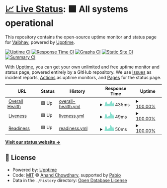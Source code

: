 # [📈 Live Status](https://vaibhav0806.github.io/vala-backend-status): <!--live status--> **🟩 All systems operational**

This repository contains the open-source uptime monitor and status page for [Vaibhav](https://vaibhav0806.github.io/vala-backend-status), powered by [Upptime](https://github.com/upptime/upptime).

[![Uptime CI](https://github.com/vaibhav0806/vala-backend-status/workflows/Uptime%20CI/badge.svg)](https://github.com/vaibhav0806/vala-backend-status/actions?query=workflow%3A%22Uptime+CI%22)
[![Response Time CI](https://github.com/vaibhav0806/vala-backend-status/workflows/Response%20Time%20CI/badge.svg)](https://github.com/vaibhav0806/vala-backend-status/actions?query=workflow%3A%22Response+Time+CI%22)
[![Graphs CI](https://github.com/vaibhav0806/vala-backend-status/workflows/Graphs%20CI/badge.svg)](https://github.com/vaibhav0806/vala-backend-status/actions?query=workflow%3A%22Graphs+CI%22)
[![Static Site CI](https://github.com/vaibhav0806/vala-backend-status/workflows/Static%20Site%20CI/badge.svg)](https://github.com/vaibhav0806/vala-backend-status/actions?query=workflow%3A%22Static+Site+CI%22)
[![Summary CI](https://github.com/vaibhav0806/vala-backend-status/workflows/Summary%20CI/badge.svg)](https://github.com/vaibhav0806/vala-backend-status/actions?query=workflow%3A%22Summary+CI%22)

With [Upptime](https://upptime.js.org), you can get your own unlimited and free uptime monitor and status page, powered entirely by a GitHub repository. We use [Issues](https://github.com/vaibhav0806/vala-backend-status/issues) as incident reports, [Actions](https://github.com/vaibhav0806/vala-backend-status/actions) as uptime monitors, and [Pages](https://vaibhav0806.github.io/vala-backend-status) for the status page.

<!--start: status pages-->
<!-- This summary is generated by Upptime (https://github.com/upptime/upptime) -->
<!-- Do not edit this manually, your changes will be overwritten -->
<!-- prettier-ignore -->
| URL | Status | History | Response Time | Uptime |
| --- | ------ | ------- | ------------- | ------ |
| <img alt="" src="https://icons.duckduckgo.com/ip3/backend.vala.media.ico" height="13"> [Overall Health](https://backend.vala.media/api/v1/health) | 🟩 Up | [overall-health.yml](https://github.com/vaibhav0806/vala-backend-status/commits/HEAD/history/overall-health.yml) | <details><summary><img alt="Response time graph" src="./graphs/overall-health/response-time-week.png" height="20"> 435ms</summary><br><a href="https://vaibhav0806.github.io/vala-backend-status/history/overall-health"><img alt="Response time 435" src="https://img.shields.io/endpoint?url=https%3A%2F%2Fraw.githubusercontent.com%2Fvaibhav0806%2Fvala-backend-status%2FHEAD%2Fapi%2Foverall-health%2Fresponse-time.json"></a><br><a href="https://vaibhav0806.github.io/vala-backend-status/history/overall-health"><img alt="24-hour response time 407" src="https://img.shields.io/endpoint?url=https%3A%2F%2Fraw.githubusercontent.com%2Fvaibhav0806%2Fvala-backend-status%2FHEAD%2Fapi%2Foverall-health%2Fresponse-time-day.json"></a><br><a href="https://vaibhav0806.github.io/vala-backend-status/history/overall-health"><img alt="7-day response time 435" src="https://img.shields.io/endpoint?url=https%3A%2F%2Fraw.githubusercontent.com%2Fvaibhav0806%2Fvala-backend-status%2FHEAD%2Fapi%2Foverall-health%2Fresponse-time-week.json"></a><br><a href="https://vaibhav0806.github.io/vala-backend-status/history/overall-health"><img alt="30-day response time 435" src="https://img.shields.io/endpoint?url=https%3A%2F%2Fraw.githubusercontent.com%2Fvaibhav0806%2Fvala-backend-status%2FHEAD%2Fapi%2Foverall-health%2Fresponse-time-month.json"></a><br><a href="https://vaibhav0806.github.io/vala-backend-status/history/overall-health"><img alt="1-year response time 435" src="https://img.shields.io/endpoint?url=https%3A%2F%2Fraw.githubusercontent.com%2Fvaibhav0806%2Fvala-backend-status%2FHEAD%2Fapi%2Foverall-health%2Fresponse-time-year.json"></a></details> | <details><summary><a href="https://vaibhav0806.github.io/vala-backend-status/history/overall-health">100.00%</a></summary><a href="https://vaibhav0806.github.io/vala-backend-status/history/overall-health"><img alt="All-time uptime 100.00%" src="https://img.shields.io/endpoint?url=https%3A%2F%2Fraw.githubusercontent.com%2Fvaibhav0806%2Fvala-backend-status%2FHEAD%2Fapi%2Foverall-health%2Fuptime.json"></a><br><a href="https://vaibhav0806.github.io/vala-backend-status/history/overall-health"><img alt="24-hour uptime 100.00%" src="https://img.shields.io/endpoint?url=https%3A%2F%2Fraw.githubusercontent.com%2Fvaibhav0806%2Fvala-backend-status%2FHEAD%2Fapi%2Foverall-health%2Fuptime-day.json"></a><br><a href="https://vaibhav0806.github.io/vala-backend-status/history/overall-health"><img alt="7-day uptime 100.00%" src="https://img.shields.io/endpoint?url=https%3A%2F%2Fraw.githubusercontent.com%2Fvaibhav0806%2Fvala-backend-status%2FHEAD%2Fapi%2Foverall-health%2Fuptime-week.json"></a><br><a href="https://vaibhav0806.github.io/vala-backend-status/history/overall-health"><img alt="30-day uptime 100.00%" src="https://img.shields.io/endpoint?url=https%3A%2F%2Fraw.githubusercontent.com%2Fvaibhav0806%2Fvala-backend-status%2FHEAD%2Fapi%2Foverall-health%2Fuptime-month.json"></a><br><a href="https://vaibhav0806.github.io/vala-backend-status/history/overall-health"><img alt="1-year uptime 100.00%" src="https://img.shields.io/endpoint?url=https%3A%2F%2Fraw.githubusercontent.com%2Fvaibhav0806%2Fvala-backend-status%2FHEAD%2Fapi%2Foverall-health%2Fuptime-year.json"></a></details>
| <img alt="" src="https://icons.duckduckgo.com/ip3/backend.vala.media.ico" height="13"> [Liveness](https://backend.vala.media/api/v1/health/liveness) | 🟩 Up | [liveness.yml](https://github.com/vaibhav0806/vala-backend-status/commits/HEAD/history/liveness.yml) | <details><summary><img alt="Response time graph" src="./graphs/liveness/response-time-week.png" height="20"> 49ms</summary><br><a href="https://vaibhav0806.github.io/vala-backend-status/history/liveness"><img alt="Response time 49" src="https://img.shields.io/endpoint?url=https%3A%2F%2Fraw.githubusercontent.com%2Fvaibhav0806%2Fvala-backend-status%2FHEAD%2Fapi%2Fliveness%2Fresponse-time.json"></a><br><a href="https://vaibhav0806.github.io/vala-backend-status/history/liveness"><img alt="24-hour response time 48" src="https://img.shields.io/endpoint?url=https%3A%2F%2Fraw.githubusercontent.com%2Fvaibhav0806%2Fvala-backend-status%2FHEAD%2Fapi%2Fliveness%2Fresponse-time-day.json"></a><br><a href="https://vaibhav0806.github.io/vala-backend-status/history/liveness"><img alt="7-day response time 49" src="https://img.shields.io/endpoint?url=https%3A%2F%2Fraw.githubusercontent.com%2Fvaibhav0806%2Fvala-backend-status%2FHEAD%2Fapi%2Fliveness%2Fresponse-time-week.json"></a><br><a href="https://vaibhav0806.github.io/vala-backend-status/history/liveness"><img alt="30-day response time 49" src="https://img.shields.io/endpoint?url=https%3A%2F%2Fraw.githubusercontent.com%2Fvaibhav0806%2Fvala-backend-status%2FHEAD%2Fapi%2Fliveness%2Fresponse-time-month.json"></a><br><a href="https://vaibhav0806.github.io/vala-backend-status/history/liveness"><img alt="1-year response time 49" src="https://img.shields.io/endpoint?url=https%3A%2F%2Fraw.githubusercontent.com%2Fvaibhav0806%2Fvala-backend-status%2FHEAD%2Fapi%2Fliveness%2Fresponse-time-year.json"></a></details> | <details><summary><a href="https://vaibhav0806.github.io/vala-backend-status/history/liveness">100.00%</a></summary><a href="https://vaibhav0806.github.io/vala-backend-status/history/liveness"><img alt="All-time uptime 100.00%" src="https://img.shields.io/endpoint?url=https%3A%2F%2Fraw.githubusercontent.com%2Fvaibhav0806%2Fvala-backend-status%2FHEAD%2Fapi%2Fliveness%2Fuptime.json"></a><br><a href="https://vaibhav0806.github.io/vala-backend-status/history/liveness"><img alt="24-hour uptime 100.00%" src="https://img.shields.io/endpoint?url=https%3A%2F%2Fraw.githubusercontent.com%2Fvaibhav0806%2Fvala-backend-status%2FHEAD%2Fapi%2Fliveness%2Fuptime-day.json"></a><br><a href="https://vaibhav0806.github.io/vala-backend-status/history/liveness"><img alt="7-day uptime 100.00%" src="https://img.shields.io/endpoint?url=https%3A%2F%2Fraw.githubusercontent.com%2Fvaibhav0806%2Fvala-backend-status%2FHEAD%2Fapi%2Fliveness%2Fuptime-week.json"></a><br><a href="https://vaibhav0806.github.io/vala-backend-status/history/liveness"><img alt="30-day uptime 100.00%" src="https://img.shields.io/endpoint?url=https%3A%2F%2Fraw.githubusercontent.com%2Fvaibhav0806%2Fvala-backend-status%2FHEAD%2Fapi%2Fliveness%2Fuptime-month.json"></a><br><a href="https://vaibhav0806.github.io/vala-backend-status/history/liveness"><img alt="1-year uptime 100.00%" src="https://img.shields.io/endpoint?url=https%3A%2F%2Fraw.githubusercontent.com%2Fvaibhav0806%2Fvala-backend-status%2FHEAD%2Fapi%2Fliveness%2Fuptime-year.json"></a></details>
| <img alt="" src="https://icons.duckduckgo.com/ip3/backend.vala.media.ico" height="13"> [Readiness](https://backend.vala.media/api/v1/health/readiness) | 🟩 Up | [readiness.yml](https://github.com/vaibhav0806/vala-backend-status/commits/HEAD/history/readiness.yml) | <details><summary><img alt="Response time graph" src="./graphs/readiness/response-time-week.png" height="20"> 50ms</summary><br><a href="https://vaibhav0806.github.io/vala-backend-status/history/readiness"><img alt="Response time 50" src="https://img.shields.io/endpoint?url=https%3A%2F%2Fraw.githubusercontent.com%2Fvaibhav0806%2Fvala-backend-status%2FHEAD%2Fapi%2Freadiness%2Fresponse-time.json"></a><br><a href="https://vaibhav0806.github.io/vala-backend-status/history/readiness"><img alt="24-hour response time 49" src="https://img.shields.io/endpoint?url=https%3A%2F%2Fraw.githubusercontent.com%2Fvaibhav0806%2Fvala-backend-status%2FHEAD%2Fapi%2Freadiness%2Fresponse-time-day.json"></a><br><a href="https://vaibhav0806.github.io/vala-backend-status/history/readiness"><img alt="7-day response time 50" src="https://img.shields.io/endpoint?url=https%3A%2F%2Fraw.githubusercontent.com%2Fvaibhav0806%2Fvala-backend-status%2FHEAD%2Fapi%2Freadiness%2Fresponse-time-week.json"></a><br><a href="https://vaibhav0806.github.io/vala-backend-status/history/readiness"><img alt="30-day response time 50" src="https://img.shields.io/endpoint?url=https%3A%2F%2Fraw.githubusercontent.com%2Fvaibhav0806%2Fvala-backend-status%2FHEAD%2Fapi%2Freadiness%2Fresponse-time-month.json"></a><br><a href="https://vaibhav0806.github.io/vala-backend-status/history/readiness"><img alt="1-year response time 50" src="https://img.shields.io/endpoint?url=https%3A%2F%2Fraw.githubusercontent.com%2Fvaibhav0806%2Fvala-backend-status%2FHEAD%2Fapi%2Freadiness%2Fresponse-time-year.json"></a></details> | <details><summary><a href="https://vaibhav0806.github.io/vala-backend-status/history/readiness">100.00%</a></summary><a href="https://vaibhav0806.github.io/vala-backend-status/history/readiness"><img alt="All-time uptime 100.00%" src="https://img.shields.io/endpoint?url=https%3A%2F%2Fraw.githubusercontent.com%2Fvaibhav0806%2Fvala-backend-status%2FHEAD%2Fapi%2Freadiness%2Fuptime.json"></a><br><a href="https://vaibhav0806.github.io/vala-backend-status/history/readiness"><img alt="24-hour uptime 100.00%" src="https://img.shields.io/endpoint?url=https%3A%2F%2Fraw.githubusercontent.com%2Fvaibhav0806%2Fvala-backend-status%2FHEAD%2Fapi%2Freadiness%2Fuptime-day.json"></a><br><a href="https://vaibhav0806.github.io/vala-backend-status/history/readiness"><img alt="7-day uptime 100.00%" src="https://img.shields.io/endpoint?url=https%3A%2F%2Fraw.githubusercontent.com%2Fvaibhav0806%2Fvala-backend-status%2FHEAD%2Fapi%2Freadiness%2Fuptime-week.json"></a><br><a href="https://vaibhav0806.github.io/vala-backend-status/history/readiness"><img alt="30-day uptime 100.00%" src="https://img.shields.io/endpoint?url=https%3A%2F%2Fraw.githubusercontent.com%2Fvaibhav0806%2Fvala-backend-status%2FHEAD%2Fapi%2Freadiness%2Fuptime-month.json"></a><br><a href="https://vaibhav0806.github.io/vala-backend-status/history/readiness"><img alt="1-year uptime 100.00%" src="https://img.shields.io/endpoint?url=https%3A%2F%2Fraw.githubusercontent.com%2Fvaibhav0806%2Fvala-backend-status%2FHEAD%2Fapi%2Freadiness%2Fuptime-year.json"></a></details>

<!--end: status pages-->

[**Visit our status website →**](https://vaibhav0806.github.io/vala-backend-status)

## 📄 License

- Powered by: [Upptime](https://github.com/upptime/upptime)
- Code: [MIT](./LICENSE) © [Anand Chowdhary](https://anandchowdhary.com), supported by [Pabio](https://pabio.com)
- Data in the `./history` directory: [Open Database License](https://opendatacommons.org/licenses/odbl/1-0/)
